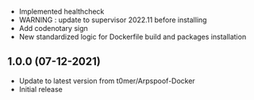 - Implemented healthcheck
- WARNING : update to supervisor 2022.11 before installing
- Add codenotary sign
- New standardized logic for Dockerfile build and packages installation

## 1.0.0 (07-12-2021)

- Update to latest version from t0mer/Arpspoof-Docker
- Initial release
